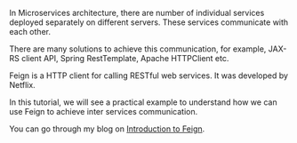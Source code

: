 In Microservices architecture, there are number of individual services deployed separately on different servers. These services communicate with each other.

There are many solutions to achieve this communication, for example, JAX-RS client API, Spring RestTemplate, Apache HTTPClient etc.

Feign is a HTTP client for calling RESTful web services. It was developed by Netflix.

In this tutorial, we will see a practical example to understand how we can use Feign to achieve inter services communication.

You can go through my blog on [Introduction to Feign](https://nileshwaani.github.io/microservices/2019/02/17/Introduction-to-Feign.html).